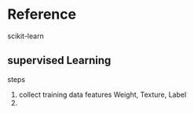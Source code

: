 

# Reference

scikit-learn

## supervised Learning
steps
1. collect training data
  features
    Weight, Texture, Label
2.
